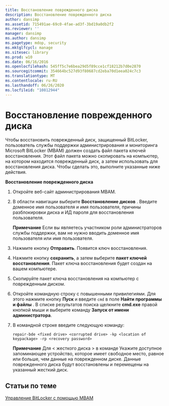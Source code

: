 ```yaml
---
title: Восстановление поврежденного диска
description: Восстановление поврежденного диска
author: dansimp
ms.assetid: 715491ae-69c0-4fae-ad3f-3bd19a0db2f2
ms.reviewer: ''
manager: dansimp
ms.author: dansimp
ms.pagetype: mdop, security
ms.mktglfcycl: manage
ms.sitesec: library
ms.prod: w10
ms.date: 06/16/2016
ms.openlocfilehash: 545ff5c7e6bea29d5f89cce1cf18212b7d0e2870
ms.sourcegitcommit: 354664bc527d93f80687cd2eba70d1eea024c7c3
ms.translationtype: MT
ms.contentlocale: ru-RU
ms.lasthandoff: 06/26/2020
ms.locfileid: "10812944"
---
```

# Восстановление поврежденного диска


Чтобы восстановить поврежденный диск, защищенный BitLocker, пользователь службы поддержки администрирования и мониторинга Microsoft BitLocker (MBAM) должен создать файл пакета ключей восстановления. Этот файл пакета можно скопировать на компьютер, на котором находится поврежденный диск, а затем использовать для восстановления диска. Чтобы сделать это, выполните указанные ниже действия.

**Восстановление поврежденного диска**

1.  Откройте веб-сайт администрирования MBAM.

2.  В области навигации выберите **Восстановление дисков** . Введите доменное имя пользователя и имя пользователя, причины разблокировки диска и ИД пароля для восстановления пользователя.

    **Примечание**  Если вы являетесь участником роли администраторов службы поддержки, вам не нужно вводить доменное имя пользователя или имя пользователя.

     

3.  Нажмите кнопку **Отправить**. Появится ключ восстановления.

4.  Нажмите кнопку **сохранить**, а затем выберите **пакет ключей восстановления**. Пакет ключа восстановления будет создан на вашем компьютере.

5.  Скопируйте пакет ключа восстановления на компьютер с поврежденным диском.

6.  Откройте командную строку с повышенными привилегиями. Для этого нажмите кнопку **Пуск** и введите `cmd` в поле **Найти программы и файлы** . В списке результатов поиска щелкните **cmd.exe** правой кнопкой мыши и выберите команду **Запуск от имени администратора**.

7.  В командной строке введите следующую команду:

    `repair-bde <fixed drive> <corrupted drive> -kp <location of keypackage> -rp <recovery password>`

    **Примечание**  Для &lt; жесткого диска &gt; в команде Укажите доступное запоминающее устройство, которое имеет свободное место, равное или больше, чем данные на поврежденном диске. Данные поврежденного диска будут восстановлены и перемещены на указанный жесткий диск.

     

## Статьи по теме


[Управление BitLocker с помощью MBAM](performing-bitlocker-management-with-mbam.md)

 

 





